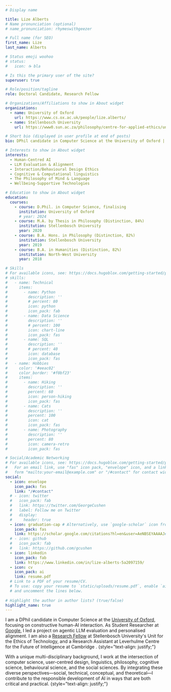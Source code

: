 ```yaml
---
# Display name

title: Lize Alberts
# Name pronunciation (optional)
# name_pronunciation: rhymeswithgeezer

# Full name (for SEO)
first_name: Lize
last_name: Alberts

# Status emoji woohoo
# status:
#   icon: ☕️ bla

# Is this the primary user of the site?
superuser: true

# Role/position/tagline
role: Doctoral Candidate, Research Fellow

# Organizations/Affiliations to show in About widget
organizations:
  - name: University of Oxford
    url: https://www.cs.ox.ac.uk/people/lize.alberts/
  - name: Stellenbosch University
    url: https://www0.sun.ac.za/philosophy/centre-for-applied-ethics/unit-for-the-ethics-of-technology/unit-for-the-ethics-of-technology-staff-2/ 

# Short bio (displayed in user profile at end of posts)
bio: DPhil candidate in Computer Science at the University of Oxford | Research Assistant at the Leverhulme Centre for the Future of Intelligence | Research Fellow at Stellenbosch University's Unit for the Ethics of Technology

# Interests to show in About widget
interests:
  - Human-Centred AI
  - LLM Evaluation & Alignment
  - Interaction/Behavioural Design Ethics
  - Cognitive & Computational linguistics
  - The Philosophy of Mind & Language
  - Wellbeing-Supportive Technologies

# Education to show in About widget
education:
  courses:
    - course: D.Phil. in Computer Science, finalising
      institution: University of Oxford
      # year: 2024
    - course: M.A. by Thesis in Philosophy (Distinction, 84%)
      institution: Stellenbosch University
      year: 2020
    - course: B.A. Hons. in Philosophy (Distinction, 82%)
      institution: Stellenbosch University
      year: 2019
    - course: B.A. in Humanities (Distinction, 82%)
      institution: North-West University
      year: 2018

# Skills
# For available icons, see: https://docs.hugoblox.com/getting-started/page-builder/#icons
# skills:
#   - name: Technical
#     items:
#       - name: Python
#         description: ''
#         # percent: 80
#         icon: python
#         icon_pack: fab
#       - name: Data Science
#         description: ''
#         # percent: 100
#         icon: chart-line
#         icon_pack: fas
#       - name: SQL
#         description: ''
#         # percent: 40
#         icon: database
#         icon_pack: fas
#   - name: Hobbies
#     color: '#eeac02'
#     color_border: '#f0bf23'
#     items:
#       - name: Hiking
#         description: ''
#         percent: 60
#         icon: person-hiking
#         icon_pack: fas
#       - name: Cats
#         description: ''
#         percent: 100
#         icon: cat
#         icon_pack: fas
#       - name: Photography
#         description: ''
#         percent: 80
#         icon: camera-retro
#         icon_pack: fas

# Social/Academic Networking
# For available icons, see: https://docs.hugoblox.com/getting-started/page-builder/#icons
#   For an email link, use "fas" icon pack, "envelope" icon, and a link in the
#   form "mailto:your-email@example.com" or "/#contact" for contact widget.
social:
  - icon: envelope
    icon_pack: fas
    link: "/#contact"
  # - icon: twitter
  #   icon_pack: fab
  #   link: https://twitter.com/GeorgeCushen
  #   label: Follow me on Twitter
  #   display:
  #     header: true
  - icon: graduation-cap # Alternatively, use `google-scholar` icon from `ai` icon pack
    icon_pack: fas
    link: https://scholar.google.com/citations?hl=en&user=AeNBSEYAAAAJ#
  # - icon: github
  #   icon_pack: fab
  #   link: https://github.com/gcushen
  - icon: linkedin
    icon_pack: fab
    link: https://www.linkedin.com/in/lize-alberts-5a2097159/
  - icon: cv
    icon_pack: ai
    link: resume.pdf
  # Link to a PDF of your resume/CV.
  # To use: copy your resume to `static/uploads/resume.pdf`, enable `ai` icons in `params.yaml`,
  # and uncomment the lines below.
  
# Highlight the author in author lists? (true/false)
highlight_name: true
---
```

I am a DPhil candidate in Computer Science at the 
    <a href="https://www.cs.ox.ac.uk/people/lize.alberts/">University of Oxford</a>, focusing on constructive human-AI interaction. As Student Researcher at 
    <a href="https://doi.org/10.48550/arXiv.2401.09082">Google</a>, I led a project on agentic LLM evaluation and personalised alignment. I am also a
    <a href="https://www0.sun.ac.za/philosophy/centre-for-applied-ethics/unit-for-the-ethics-of-technology/unit-for-the-ethics-of-technology-staff-2/">Research Fellow</a> 
    at Stellenbosch University's Unit for the Ethics of Technology, and a Research Assistant at Leverhulme Centre for the Future of Intelligence at Cambridge </a>.
{style="text-align: justify;"}

With a unique multi-disciplinary background, I work at the intersection of computer science, user-centred design, linguistics, philosophy, cognitive science, behavioural science, and the social sciences. By integrating these diverse perspectives—social, technical, conceptual, and theoretical—I contribute to the responsible development of AI in ways that are both critical and practical.
{style="text-align: justify;"} 

<!-- Aside from a D.Phil. in Computer Science and an M.A. by thesis (140-pages) in Philosophy, I have over six years' experience teaching university courses across computer science, engineering and the humanities. Holding myself accountable to the standards of rigour of multiple disciplines has helped me appreciate how important, but tricky it is for researchers in AI to bridge relevant domains and engage with ethics in ways that do not merely pay lip service. As a fast-changing area with few established guidelines, it requires continuous critical reflection; fast skill and knowledge acquisition; multi-perspectival evaluation; and creative reimagining. My research lies this intersection.
{style="text-align: justify;"}  -->

